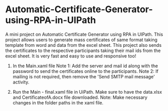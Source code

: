 # Automatic-Certificate-Generator-using-RPA-in-UIPath
A mini project on Automatic Certificate Generator using RPA in UIPath. This project allows users to generate mass certificates of same format taking template from word and data from the excel sheet. This project also sends the certificates to the respective participants taking their mail ids from the excel sheet. It is very fast and easy to use and responsive too!


1. In the Main.xaml file
Note 1: Add the server and mail id along with the password to send the certificates online to the participants.
Note 2: If mailing is not required, then remove the 'Send SMTP mail message' activity.

2. Run the Main - final.xaml file in UiPath. Make sure to have the data.xlsx and CertificateofA.docx file downloaded. 
Note: Make necessary changes in the folder paths in the xaml file.
